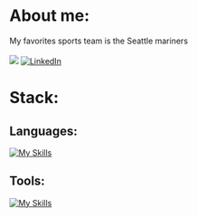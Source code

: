 # About me:
My favorites sports team is the Seattle mariners<br><br>
[![](https://visitcount.itsvg.in/api?id=AidanDorn&icon=0&color=0)](https://visitcount.itsvg.in)
[![LinkedIn](https://img.shields.io/badge/LinkedIn-%230077B5.svg?logo=linkedin&logoColor=white)](https://www.linkedin.com/in/aidan-dorn-b78b0b246/) 
# Stack:
## Languages:
[![My Skills](https://skillicons.dev/icons?i=java,cs,js,html,css)](https://skillicons.dev)
## Tools:
[![My Skills](https://skillicons.dev/icons?i=git,vscode,idea,eclipse,linux)](https://skillicons.dev)<br/>

